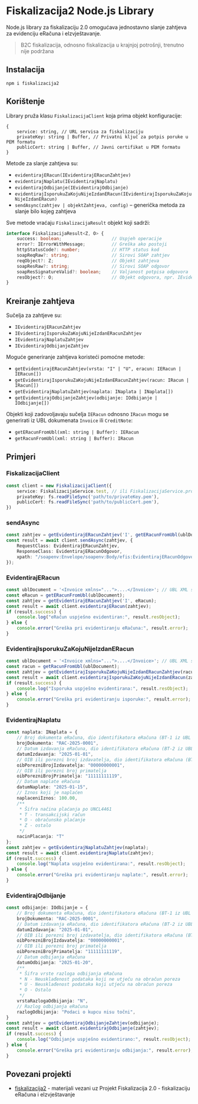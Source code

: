 # Fiskalizacija2 Node.js Library

Node.js library za fiskalizaciju 2.0 omogućava jednostavno slanje zahtjeva za evidenciju eRačuna i eIzvještavanje.

> B2C fiskalizacija, odnosno fiskalizacija u krajnjoj potrošnji, trenutno nije podržana

## Instalacija

```npm i fiskalizacija2```

## Korištenje

Library pruža klasu `FiskalizacijaClient` koja prima objekt konfiguracije:

```text
{
    service: string, // URL servisa za fiskalizaciju
    privateKey: string | Buffer, // Privatni ključ za potpis poruke u PEM formatu
    publicCert: string | Buffer, // Javni certifikat u PEM formatu
}
```

Metode za slanje zahtjeva su:

- `evidentirajERacun(IEvidentirajERacunZahtjev)`
- `evidentirajNaplatu(IEvidentirajNaplatu)`
- `evidentirajOdbijanje(IEvidentirajOdbijanje)`
- `evidentirajIsporukuZaKojuNijeIzdanERacun(IEvidentirajIsporukuZaKojuNijeIzdanERacun)`
- `sendAsync(zahtjev | objektZahtjeva, config)` – generička metoda za slanje bilo kojeg zahtjeva

Sve metode vraćaju `FiskalizacijaResult` objekt koji sadrži:

```typescript
interface FiskalizacijaResult<Z, O> {
    success: boolean;                   // Uspjeh operacije
    error?: IErrorWithMessage;          // Greška ako postoji
    httpStatusCode?: number;            // HTTP status kod
    soapReqRaw?: string;                // Sirovi SOAP zahtjev
    reqObject?: Z;                      // Objekt zahtjeva
    soapResRaw?: string;                // Sirovi SOAP odgovor
    soapResSignatureValid?: boolean;    // Valjanost potpisa odgovora
    resObject?: O;                      // Objekt odgovora, npr. IEvidentirajERacunOdgovor
}
```

## Kreiranje zahtjeva

Sučelja za zahtjeve su:

- `IEvidentirajERacunZahtjev`
- `IEvidentirajIsporukuZaKojuNijeIzdanERacunZahtjev`
- `IEvidentirajNaplatuZahtjev`
- `IEvidentirajOdbijanjeZahtjev`

Moguće generiranje zahtjeva koristeći pomoćne metode:

- `getEvidentirajERacunZahtjev(vrsta: "I" | "U", eracun: IERacun | IERacun[])`
- `getEvidentirajIsporukuZaKojuNijeIzdanERacunZahtjev(racun: IRacun | IRacun[])`
- `getEvidentirajNaplatuZahtjev(naplata: INaplata | INaplata[])`
- `getEvidentirajOdbijanjeZahtjev(odbijanje: IOdbijanje | IOdbijanje[])`

Objekti koji zadovoljavaju sučelja `IERacun` odnosno `IRacun` mogu se generirati iz UBL dokumenata `Invoice` ili `CreditNote`:

- `getERacunFromUbl(xml: string | Buffer): IERacun`
- `getRacunFromUbl(xml: string | Buffer): IRacun`

## Primjeri

### FiskalizacijaClient

```typescript
const client = new FiskalizacijaClient({
    service: FiskalizacijaService.test, // ili FiskalizacijaService.prod
    privateKey: fs.readFileSync('path/to/privateKey.pem'),
    publicCert: fs.readFileSync('path/to/publicCert.pem'),
})
````

### sendAsync

```typescript
const zahtjev = getEvidentirajERacunZahtjev('I', getERacunFromUbl(ublDocument));
const result = await client.sendAsync(zahtjev, {
    RequestClass: EvidentirajERacunZahtjev,
    ResponseClass: EvidentirajERacunOdgovor,
    xpath: "/soapenv:Envelope/soapenv:Body/efis:EvidentirajERacunOdgovor"
});
```

### EvidentirajERacun

```typescript
const ublDocument = '<Invoice xmlns="...">....</Invoice>'; // UBL XML string ili Buffer
const eRacun = getERacunFromUbl(ublDocument);
const zahtjev = getEvidentirajERacunZahtjev('I', eRacun);
const result = await client.evidentirajERacun(zahtjev);
if (result.success) {
    console.log("eRačun uspješno evidentiran:", result.resObject);
} else {
    console.error("Greška pri evidentiranju eRačuna:", result.error);
}
```

### EvidentirajIsporukuZaKojuNijeIzdanERacun

```typescript
const ublDocument = '<Invoice xmlns="...">....</Invoice>'; // UBL XML string ili Buffer
const racun = getRacunFromUbl(ublDocument);
const zahtjev = getEvidentirajIsporukuZaKojuNijeIzdanERacunZahtjev(racun);
const result = await client.evidentirajIsporukuZaKojuNijeIzdanERacun(zahtjev);
if (result.success) {
    console.log("Isporuka uspješno evidentirana:", result.resObject);
} else {
    console.error("Greška pri evidentiranju isporuke:", result.error);
}
```

### EvidentirajNaplatu

```typescript
const naplata: INaplata = {
    // Broj dokumenta eRačuna, dio identifikatora eRačuna (BT-1 iz UBL 2.1)
    brojDokumenta: "RAC-2025-0001",
    // Datum izdavanja eRačuna, dio identifikatora eRačuna (BT-2 iz UBL 2.1)
    datumIzdavanja: "2025-01-01",
    // OIB ili porezni broj izdavatelja, dio identifikatora eRačuna (BT-31 iz UBL 2.1)
    oibPorezniBrojIzdavatelja: "00000000001",
    // OIB ili porezni broj primatelja
    oibPorezniBrojPrimatelja: "11111111119",
    // Datum naplate eRačuna
    datumNaplate: "2025-01-15",
    // Iznos koji je naplaćen
    naplaceniIznos: 100.00,
    /**
     * Šifra načina plaćanja po UNCL4461
     * T - transakcijski račun
     * O - obračunsko plaćanje
     * Z - ostalo
     */
    nacinPlacanja: "T"
};
const zahtjev = getEvidentirajNaplatuZahtjev(naplata);
const result = await client.evidentirajNaplatu(zahtjev);
if (result.success) {
    console.log("Naplata uspješno evidentirana:", result.resObject);
} else {
    console.error("Greška pri evidentiranju naplate:", result.error);
}
```

### EvidentirajOdbijanje

```typescript
const odbijanje: IOdbijanje = {
    // Broj dokumenta eRačuna, dio identifikatora eRačuna (BT-1 iz UBL 2.1)
    brojDokumenta: "RAC-2025-0001",
    // Datum izdavanja eRačuna, dio identifikatora eRačuna (BT-2 iz UBL 2.1)
    datumIzdavanja: "2025-01-01",
    // OIB ili porezni broj izdavatelja, dio identifikatora eRačuna (BT-31 iz UBL 2.1)
    oibPorezniBrojIzdavatelja: "00000000001",
    // OIB ili porezni broj primatelja
    oibPorezniBrojPrimatelja: "11111111119",
    // Datum odbijanja eRačuna
    datumOdbijanja: "2025-01-20",
    /**
     * Šifra vrste razloga odbijanja eRačuna
     * N - Neusklađenost podataka koji ne utječu na obračun poreza
     * U - Neusklađenost podataka koji utječu na obračun poreza
     * O - Ostalo
     */
    vrstaRazlogaOdbijanja: "N",
    // Razlog odbijanja eRačuna
    razlogOdbijanja: "Podaci o kupcu nisu točni",
}
const zahtjev = getEvidentirajOdbijanjeZahtjev(odbijanje);
const result = await client.evidentirajOdbijanje(zahtjev);
if (result.success) {
    console.log("Odbijanje uspješno evidentirano:", result.resObject);
} else {
    console.error("Greška pri evidentiranju odbijanja:", result.error);
}
```

## Povezani projekti

- [fiskalizacija2](https://github.com/shunkica/fiskalizacija2) - materijali vezani uz Projekt Fiskalizacija 2.0 - fiskalizaciju eRačuna i eIzvještavanje
